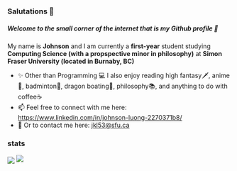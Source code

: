 ### Salutations 👋
##### Welcome to the small corner of the internet that is my Github profile 🤭

My name is **Johnson** and I am currently a **first-year** student studying **Computing Science (with a propspective minor in philosophy)** at **Simon Fraser University (located in Burnaby, BC)** 
- ✨ Other than Programming 💻 I also enjoy reading high fantasy🗡️, anime👺, badminton🏸, dragon boating🚣, philosophy📚, and anything to do with coffee☕
- 📫 Feel free to connect with me here: https://www.linkedin.com/in/johnson-luong-2270371b8/ 
- 📧 Or to contact me here: jkl53@sfu.ca

### stats
<img align="center" src="https://github-readme-stats.vercel.app/api/?username=JohnsonL111&theme=tokyonight" />
<img src="https://github-readme-stats.vercel.app/api/top-langs/?username=JohnsonL111&theme=tokyonight&layout=compact" />

